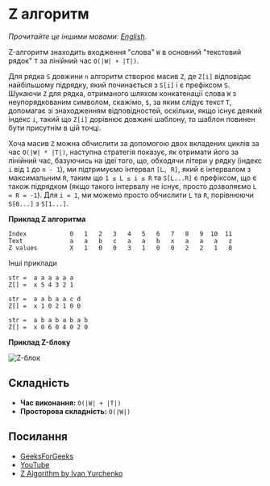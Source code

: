 # Z алгоритм

_Прочитайте це іншими мовами:_
[_English_](README.md).

Z-алгоритм знаходить входження "слова" `W` в основний 
"текстовий рядок" `T` за лінійний час `O(|W| + |T|)`.

Для рядка `S` довжини `n` алгоритм створює масив `Z`, де `Z[i]` 
відповідає найбільшому підрядку, який починається з `S[i]` і є 
префіксом `S`. Шукаючи `Z` для рядка, отриманого шляхом конкатенації 
слова `W` з неупорядкованим символом, скажімо, `$`, за яким слідує 
текст `T`, допомагає зі знаходженням відповідностей, оскільки, 
якщо існує деякий індекс `i`, такий що `Z[i]` дорівнює довжині 
шаблону, то шаблон повинен бути присутнім в цій точці.

Хоча масив `Z` можна обчислити за допомогою двох вкладених циклів 
за час `O(|W| * |T|)`, наступна стратегія показує, як отримати його 
за лінійний час, базуючись на ідеї того, що, обходячи літери у 
рядку (індекс `i` від `1` до `n - 1`), ми підтримуємо інтервал 
`[L, R]`, який є інтервалом з максимальним `R`, таким що `1 ≤ L ≤ i ≤ R` 
та `S[L...R]` є префіксом, що є також підрядком (якщо такого інтервалу 
не існує, просто дозволяємо `L = R = -1`). Для `i = 1`, ми можемо 
просто обчислити `L` та `R`, порівнюючи `S[0...]` з `S[1...]`.

**Приклад Z алгоритма**

```
Index            0   1   2   3   4   5   6   7   8   9  10  11 
Text             a   a   b   c   a   a   b   x   a   a   a   z
Z values         X   1   0   0   3   1   0   0   2   2   1   0 
```

Інші приклади

```
str =  a a a a a a
Z[] =  x 5 4 3 2 1
```

```
str =  a a b a a c d
Z[] =  x 1 0 2 1 0 0
```

```
str =  a b a b a b a b
Z[] =  x 0 6 0 4 0 2 0
```

**Приклад Z-блоку**

![Z-блок](https://ivanyu.me/wp-content/uploads/2014/09/zalg1.png)

## Складність

- **Час виконання:** `O(|W| + |T|)`
- **Просторова складність:** `O(|W|)`

## Посилання

- [GeeksForGeeks](https://www.geeksforgeeks.org/z-algorithm-linear-time-pattern-searching-algorithm/)
- [YouTube](https://www.youtube.com/watch?v=CpZh4eF8QBw&t=0s&list=PLLXdhg_r2hKA7DPDsunoDZ-Z769jWn4R8&index=70)
- [Z Algorithm by Ivan Yurchenko](https://ivanyu.me/blog/2013/10/15/z-algorithm/)
